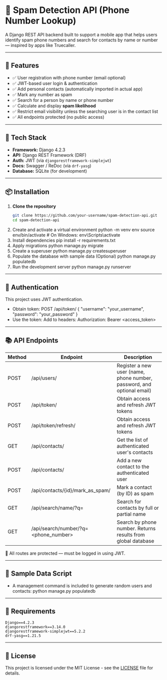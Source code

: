 # 📱 Spam Detection API (Phone Number Lookup)

A Django REST API backend built to support a mobile app that helps users identify spam phone numbers and search for contacts by name or number — inspired by apps like Truecaller.

---

## 🔧 Features

- ✅ User registration with phone number (email optional)
- ✅ JWT-based user login & authentication
- ✅ Add personal contacts (automatically imported in actual app)
- ✅ Mark any number as spam
- ✅ Search for a person by name or phone number
- ✅ Calculate and display **spam likelihood**
- ✅ Restrict email visibility unless the searching user is in the contact list
- ✅ All endpoints protected (no public access)

---

## 🧱 Tech Stack

- **Framework:** Django 4.2.3
- **API:** Django REST Framework (DRF)
- **Auth:** JWT (via `djangorestframework-simplejwt`)
- **Docs:** Swagger / ReDoc (via `drf-yasg`)
- **Database:** SQLite (for development)

---

## 📦 Installation

1. **Clone the repository**
   ```bash
   git clone https://github.com/your-username/spam-detection-api.git
   cd spam-detection-api
2. Create and activate a virtual environment
   python -m venv env
   source env/bin/activate  # On Windows: env\Scripts\activate
3. Install dependencies
   pip install -r requirements.txt
4. Apply migrations
   python manage.py migrate
5. Create a superuser
   python manage.py createsuperuser
6. Populate the database with sample data (Optional)
   python manage.py populatedb
7. Run the development server
   python manage.py runserver

---

## 🔐 Authentication

This project uses JWT authentication.
* Obtain token:
      POST /api/token/
     {
        "username": "your_username",
        "password": "your_password"
     }
* Use the token: Add to headers:
      Authorization: Bearer <access_token>

---

## 📚 API Endpoints

| **Method**     | **Endpoint**                         | **Description**						                                       |
|----------------|--------------------------------------|------------------------------------------------------------------------|
| POST     	     |  /api/users/              		     | Register a new user (name, phone number, password, and optional email) |
| POST  	        |  /api/token/     			           | Obtain access and refresh JWT tokens 					                     |
| POST      	  |  /api/token/refresh/    		        | Obtain access and refresh JWT tokens  				                     |
| GET  		     |  /api/contacts/        		        | Get the list of authenticated user's contacts 			                  |
| POST           |  /api/contacts/			              | Add a new contact to the authenticated user	   			               |
| POST           |  /api/contacts/{id}/mark_as_spam/	  | Mark a contact (by ID) as spam					                           |
| GET            |  /api/search/name/?q=<name>		     | Search for contacts by full or partial name				                  |
| GET            |  /api/search/number/?q=<phone_number>| Search by phone number. Returns results from global database		      |

📌 All routes are protected — must be logged in using JWT.

---

## 🧪 Sample Data Script
* A management command is included to generate random users and contacts:
    python manage.py populatedb

---

## 🧾 Requirements
    Django==4.2.3
    djangorestframework==3.14.0
    djangorestframework-simplejwt==5.2.2
    drf-yasg==1.21.5

---

## 📄 License

This project is licensed under the MIT License - see the [LICENSE](LICENSE) file for details.


